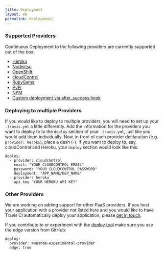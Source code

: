 ```yaml
---
title: Deployment
layout: en
permalink: deployment/
---
```


### Supported Providers

Continuous Deployment to the following providers are currently supported out of the box:

* [Heroku](/docs/user/deployment/heroku)
* [Nodejitsu](/docs/user/deployment/nodejitsu)
* [OpenShift](/docs/user/deployment/openshift)
* [cloudControl](/docs/user/deployment/cloudcontrol)
* [RubyGems](/docs/user/deployment/rubygems)
* [PyPI](/docs/user/deployment/pypi)
* [NPM](/docs/user/deployment/npm)
* [Custom deployment via after_success hook](/docs/user/deployment/custom)

### Deploying to multiple Providers

If you would like to deploy to multiple providers, you will need to set up your `.travis.yml` a little differently.
Add the information for the providers you want to deploy to to the `deploy` section of your `.travis.yml`, just like you would add them individually.
Now, in front of each provider declaration (e.g. `provider: heroku`), place a dash (-).
If you want to deploy to, say, cloudControl and Heroku, your `deploy` section would look like this:

    deploy:
      - provider: cloudcontrol
        email: "YOUR CLOUDCONTROL EMAIL"
        password: "YOUR CLOUDCONTROL PASSWORD"
        deployment: "APP_NAME/DEP_NAME"
      - provider: heroku
        api_key "YOUR HEROKU API KEY"

### Other Providers

We are working on adding support for other PaaS providers. If you host your application with a provider not listed here and you would like to have Travis CI automatically deploy your application, please [get in touch](mailto:support@travis-ci.com).

If you contribute to or experiment with the [deploy tool](https://github.com/travis-ci/dpl) make sure you use the edge version from GitHub:

    deploy:
      provider: awesome-experimental-provider
      edge: true
